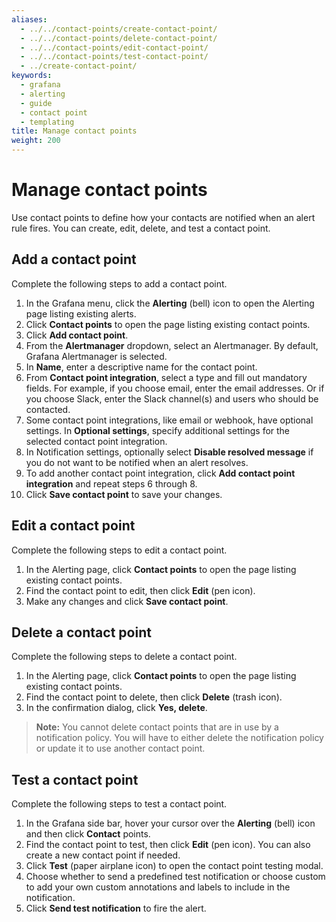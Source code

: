 ```yaml
---
aliases:
  - ../../contact-points/create-contact-point/
  - ../../contact-points/delete-contact-point/
  - ../../contact-points/edit-contact-point/
  - ../../contact-points/test-contact-point/
  - ../create-contact-point/
keywords:
  - grafana
  - alerting
  - guide
  - contact point
  - templating
title: Manage contact points
weight: 200
---
```


# Manage contact points

Use contact points to define how your contacts are notified when an alert rule fires. You can create, edit, delete, and test a contact point.

## Add a contact point

Complete the following steps to add a contact point.

1. In the Grafana menu, click the **Alerting** (bell) icon to open the Alerting page listing existing alerts.
1. Click **Contact points** to open the page listing existing contact points.
1. Click **Add contact point**.
1. From the **Alertmanager** dropdown, select an Alertmanager. By default, Grafana Alertmanager is selected.
1. In **Name**, enter a descriptive name for the contact point.
1. From **Contact point integration**, select a type and fill out mandatory fields. For example, if you choose email, enter the email addresses. Or if you choose Slack, enter the Slack channel(s) and users who should be contacted.
1. Some contact point integrations, like email or webhook, have optional settings. In **Optional settings**, specify additional settings for the selected contact point integration.
1. In Notification settings, optionally select **Disable resolved message** if you do not want to be notified when an alert resolves.
1. To add another contact point integration, click **Add contact point integration** and repeat steps 6 through 8.
1. Click **Save contact point** to save your changes.

## Edit a contact point

Complete the following steps to edit a contact point.

1. In the Alerting page, click **Contact points** to open the page listing existing contact points.
1. Find the contact point to edit, then click **Edit** (pen icon).
1. Make any changes and click **Save contact point**.

## Delete a contact point

Complete the following steps to delete a contact point.

1. In the Alerting page, click **Contact points** to open the page listing existing contact points.
1. Find the contact point to delete, then click **Delete** (trash icon).
1. In the confirmation dialog, click **Yes, delete**.

> **Note:** You cannot delete contact points that are in use by a notification policy. You will have to either delete the notification policy or update it to use another contact point.

## Test a contact point

Complete the following steps to test a contact point.

1. In the Grafana side bar, hover your cursor over the **Alerting** (bell) icon and then click **Contact** points.
1. Find the contact point to test, then click **Edit** (pen icon). You can also create a new contact point if needed.
1. Click **Test** (paper airplane icon) to open the contact point testing modal.
1. Choose whether to send a predefined test notification or choose custom to add your own custom annotations and labels to include in the notification.
1. Click **Send test notification** to fire the alert.
